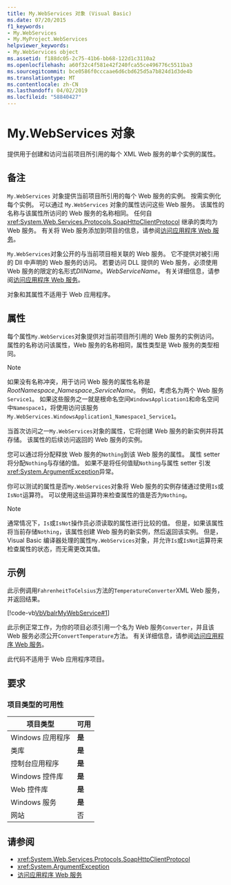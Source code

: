 ```yaml
---
title: My.WebServices 对象 (Visual Basic)
ms.date: 07/20/2015
f1_keywords:
- My.WebServices
- My.MyProject.WebServices
helpviewer_keywords:
- My.WebServices object
ms.assetid: f188dc05-2c75-41b6-bb68-122d1c3110a2
ms.openlocfilehash: a60f32c4f581e42f240fca55ce496776c5511ba3
ms.sourcegitcommit: bce0586f0cccaae6d6cbd625d5a7b824d1d3de4b
ms.translationtype: MT
ms.contentlocale: zh-CN
ms.lasthandoff: 04/02/2019
ms.locfileid: "58840427"
---
```

# <a name="mywebservices-object"></a>My.WebServices 对象
提供用于创建和访问当前项目所引用的每个 XML Web 服务的单个实例的属性。  
  
## <a name="remarks"></a>备注  
 `My.WebServices` 对象提供当前项目所引用的每个 Web 服务的实例。 按需实例化每个实例。 可以通过 `My.WebServices` 对象的属性访问这些 Web 服务。 该属性的名称与该属性所访问的 Web 服务的名称相同。 任何自 <xref:System.Web.Services.Protocols.SoapHttpClientProtocol> 继承的类均为 Web 服务。 有关将 Web 服务添加到项目的信息，请参阅[访问应用程序 Web 服务](../../../visual-basic/developing-apps/programming/accessing-application-web-services.md)。  
  
 `My.WebServices`对象公开的与当前项目相关联的 Web 服务。 它不提供对被引用的 Dll 中声明的 Web 服务的访问。 若要访问 DLL 提供的 Web 服务，必须使用 Web 服务的限定的名形式*DllName*。*WebServiceName*。 有关详细信息，请参阅[访问应用程序 Web 服务](../../../visual-basic/developing-apps/programming/accessing-application-web-services.md)。  
  
 对象和其属性不适用于 Web 应用程序。  
  
## <a name="properties"></a>属性  
 每个属性`My.WebServices`对象提供对当前项目所引用的 Web 服务的实例访问。 属性的名称访问该属性，Web 服务的名称相同，属性类型是 Web 服务的类型相同。  
  
> [!NOTE]
>  如果没有名称冲突，用于访问 Web 服务的属性名称是*RootNamespace*_*Namespace*\_*ServiceName*。 例如，考虑名为两个 Web 服务`Service1`。 如果这些服务之一就是根命名空间`WindowsApplication1`和命名空间中`Namespace1`，将使用访问该服务`My.WebServices.WindowsApplication1_Namespace1_Service1`。  
  
 当首次访问之一`My.WebServices`对象的属性，它将创建 Web 服务的新实例并将其存储。 该属性的后续访问返回的 Web 服务的实例。  
  
 您可以通过将分配释放 Web 服务的`Nothing`到该 Web 服务的属性。 属性 setter 将分配`Nothing`与存储的值。 如果不是将任何值赋`Nothing`与属性 setter 引发<xref:System.ArgumentException>异常。  
  
 你可以测试的属性是否`My.WebServices`对象将 Web 服务的实例存储通过使用`Is`或`IsNot`运算符。 可以使用这些运算符来检查属性的值是否为`Nothing`。  
  
> [!NOTE]
>  通常情况下，`Is`或`IsNot`操作员必须读取的属性进行比较的值。 但是，如果该属性将当前存储`Nothing`，该属性创建 Web 服务的新实例，然后返回该实例。 但是，Visual Basic 编译器处理的属性`My.WebServices`对象，并允许`Is`或`IsNot`运算符来检查属性的状态，而无需更改其值。  
  
## <a name="example"></a>示例  
 此示例调用`FahrenheitToCelsius`方法的`TemperatureConverter`XML Web 服务，并返回结果。  
  
 [!code-vb[VbVbalrMyWebService#1](~/samples/snippets/visualbasic/VS_Snippets_VBCSharp/VbVbalrMyWebService/VB/Form1.vb#1)]  
  
 此示例正常工作，为你的项目必须引用一个名为 Web 服务`Converter`，并且该 Web 服务必须公开`ConvertTemperature`方法。 有关详细信息，请参阅[访问应用程序 Web 服务](../../../visual-basic/developing-apps/programming/accessing-application-web-services.md)。  
  
 此代码不适用于 Web 应用程序项目。  
  
## <a name="requirements"></a>要求  
  
### <a name="availability-by-project-type"></a>项目类型的可用性  
  
|项目类型|可用|  
|---|---|  
|Windows 应用程序|**是**|  
|类库|**是**|  
|控制台应用程序|**是**|  
|Windows 控件库|**是**|  
|Web 控件库|**是**|  
|Windows 服务|**是**|  
|网站|否|  
  
## <a name="see-also"></a>请参阅

- <xref:System.Web.Services.Protocols.SoapHttpClientProtocol>
- <xref:System.ArgumentException>
- [访问应用程序 Web 服务](../../../visual-basic/developing-apps/programming/accessing-application-web-services.md)
